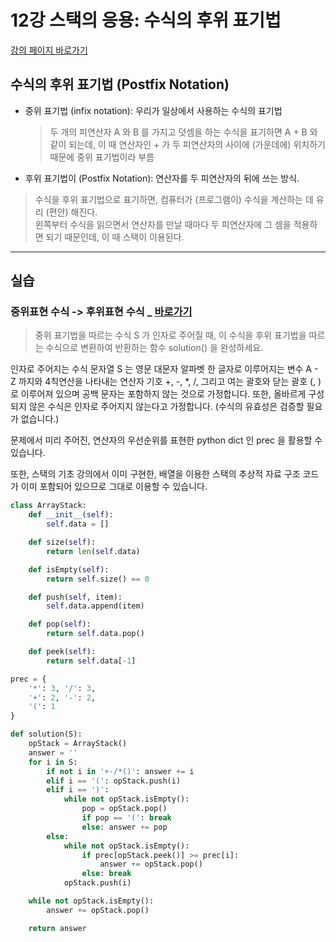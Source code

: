# 12강 스택의 응용: 수식의 후위 표기법

[강의 페이지 바로가기](https://school.programmers.co.kr/learn/courses/57/lessons/13856)

## 수식의 후위 표기법 (Postfix Notation)

- 중위 표기법 (infix notation): 우리가 일상에서 사용하는 수식의 표기법
  > 두 개의 피연산자 A 와 B 를 가지고 덧셈을 하는 수식을 표기하면 A + B 와 같이 되는데, 이 때 연산자인 + 가 두 피연산자의 사이에 (가운데에) 위치하기 때문에 중위 표기법이라 부름
- 후위 표기법이 (Postfix Notation): 연산자를 두 피연산자의 뒤에 쓰는 방식.

> 수식을 후위 표기법으로 표기하면, 컴퓨터가 (프로그램이) 수식을 계산하는 데 유리 (편안) 해진다.  
> 왼쪽부터 수식을 읽으면서 연산자를 만날 때마다 두 피연산자에 그 셈을 적용하면 되기 때문인데, 이 때 스택이 이용된다.

---

## 실습

### 중위표현 수식 -> 후위표현 수식 \_ [바로가기](https://school.programmers.co.kr/learn/courses/57/lessons/13787)

> 중위 표기법을 따르는 수식 S 가 인자로 주어질 때, 이 수식을 후위 표기법을 따르는 수식으로 변환하여 반환하는 함수 solution() 을 완성하세요.

인자로 주어지는 수식 문자열 S 는 영문 대문자 알파벳 한 글자로 이루어지는 변수 A - Z 까지와 4칙연산을 나타내는 연산자 기호 +, -, \*, /, 그리고 여는 괄호와 닫는 괄호 (, ) 로 이루어져 있으며 공백 문자는 포함하지 않는 것으로 가정합니다. 또한, 올바르게 구성되지 않은 수식은 인자로 주어지지 않는다고 가정합니다. (수식의 유효성은 검증할 필요가 없습니다.)

문제에서 미리 주어진, 연산자의 우선순위를 표현한 python dict 인 prec 을 활용할 수 있습니다.

또한, 스택의 기초 강의에서 이미 구현한, 배열을 이용한 스택의 추상적 자료 구조 코드가 이미 포함되어 있으므로 그대로 이용할 수 있습니다.

```python
class ArrayStack:
    def __init__(self):
        self.data = []

    def size(self):
        return len(self.data)

    def isEmpty(self):
        return self.size() == 0

    def push(self, item):
        self.data.append(item)

    def pop(self):
        return self.data.pop()

    def peek(self):
        return self.data[-1]

prec = {
    '*': 3, '/': 3,
    '+': 2, '-': 2,
    '(': 1
}

def solution(S):
    opStack = ArrayStack()
    answer = ''
    for i in S:
        if not i in '+-/*()': answer += i
        elif i == '(': opStack.push(i)
        elif i == ')':
            while not opStack.isEmpty():
                pop = opStack.pop()
                if pop == '(': break
                else: answer += pop
        else:
            while not opStack.isEmpty():
                if prec[opStack.peek()] >= prec[i]:
                    answer += opStack.pop()
                else: break
            opStack.push(i)

    while not opStack.isEmpty():
        answer += opStack.pop()

    return answer
```
